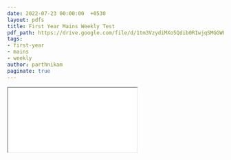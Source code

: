 ```yaml
---
date: 2022-07-23 00:00:00  +0530
layout: pdfs
title: First Year Mains Weekly Test
pdf_path: https://drive.google.com/file/d/1tm3VzydiMXo5Qdib0RIwjqSMGGWBUd04/preview?usp=sharing
tags: 
- first-year
- mains
- weekly
author: parthnikam
paginate: true
---
```


<iframe class="embed-pdf" src="{{ page.pdf_path }}#toolbar=0" seamless="seamless" scrolling="no" style="overflow:hidden"></iframe>
